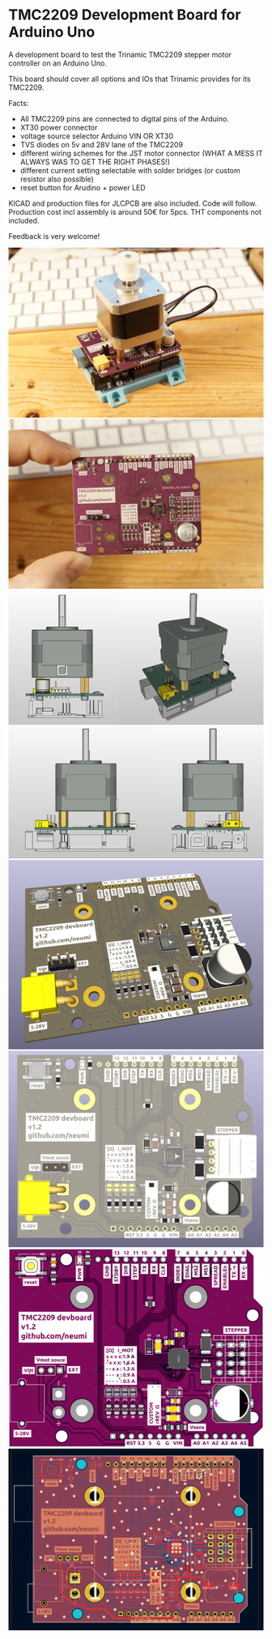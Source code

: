 # TMC2209 Development Board for Arduino Uno
A development board to test the Trinamic TMC2209 stepper motor controller on an Arduino Uno.

This board should cover all options and IOs that Trinamic provides for its TMC2209.

Facts:
 - All TMC2209 pins are connected to digital pins of the Arduino. 
 - XT30 power connector
 - voltage source selector Arduino VIN OR XT30
 - TVS diodes on 5v and 28V lane of the TMC2209
 - different wiring schemes for the JST motor connector (WHAT A MESS IT ALWAYS WAS TO GET THE RIGHT PHASES!)
 - different current setting selectable with solder bridges (or custom resistor also possible)
 - reset button for Arudino + power LED



KICAD and production files for JLCPCB are also included. Code will follow. 
Production cost incl assembly is around 50€ for 5pcs. THT components not included.

Feedback is very welcome!

<img alt="PCB assembly perspectives" src="/images/full_board.jpg">
<img alt="PCB assembly perspectives" src="/images/top_board.jpg">
<img alt="PCB assembly perspectives" src="/images/perspectives.png">
<img alt="PCB 3d view" src="/images/3d_view.png">
<img alt="top view" src="/images/top_view.png">
<img alt="top view" src="/images/order_layout.png">
<img alt="PCB layout" src="/images/layout.png">


